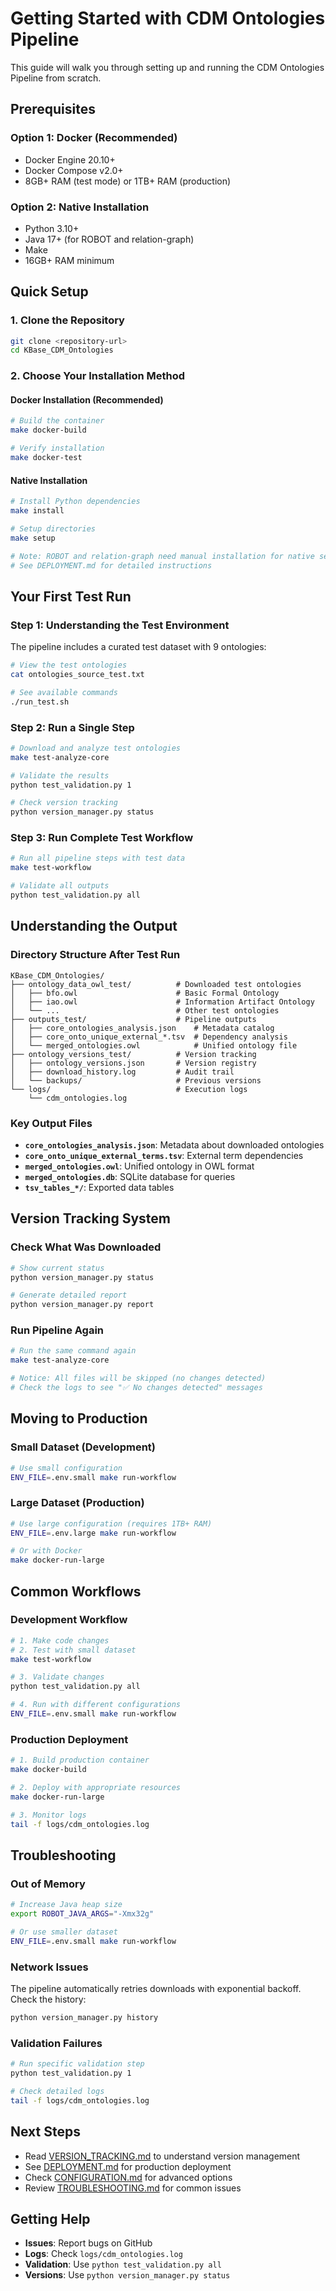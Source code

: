 # Getting Started with CDM Ontologies Pipeline

This guide will walk you through setting up and running the CDM Ontologies Pipeline from scratch.

## Prerequisites

### Option 1: Docker (Recommended)
- Docker Engine 20.10+
- Docker Compose v2.0+
- 8GB+ RAM (test mode) or 1TB+ RAM (production)

### Option 2: Native Installation
- Python 3.10+
- Java 17+ (for ROBOT and relation-graph)
- Make
- 16GB+ RAM minimum

## Quick Setup

### 1. Clone the Repository

```bash
git clone <repository-url>
cd KBase_CDM_Ontologies
```

### 2. Choose Your Installation Method

#### Docker Installation (Recommended)

```bash
# Build the container
make docker-build

# Verify installation
make docker-test
```

#### Native Installation

```bash
# Install Python dependencies
make install

# Setup directories
make setup

# Note: ROBOT and relation-graph need manual installation for native setup
# See DEPLOYMENT.md for detailed instructions
```

## Your First Test Run

### Step 1: Understanding the Test Environment

The pipeline includes a curated test dataset with 9 ontologies:

```bash
# View the test ontologies
cat ontologies_source_test.txt

# See available commands
./run_test.sh
```

### Step 2: Run a Single Step

```bash
# Download and analyze test ontologies
make test-analyze-core

# Validate the results
python test_validation.py 1

# Check version tracking
python version_manager.py status
```

### Step 3: Run Complete Test Workflow

```bash
# Run all pipeline steps with test data
make test-workflow

# Validate all outputs
python test_validation.py all
```

## Understanding the Output

### Directory Structure After Test Run

```
KBase_CDM_Ontologies/
├── ontology_data_owl_test/          # Downloaded test ontologies
│   ├── bfo.owl                      # Basic Formal Ontology
│   ├── iao.owl                      # Information Artifact Ontology
│   └── ...                          # Other test ontologies
├── outputs_test/                    # Pipeline outputs
│   ├── core_ontologies_analysis.json    # Metadata catalog
│   ├── core_onto_unique_external_*.tsv  # Dependency analysis
│   └── merged_ontologies.owl            # Unified ontology file
├── ontology_versions_test/          # Version tracking
│   ├── ontology_versions.json       # Version registry
│   ├── download_history.log         # Audit trail
│   └── backups/                     # Previous versions
└── logs/                            # Execution logs
    └── cdm_ontologies.log
```

### Key Output Files

- **`core_ontologies_analysis.json`**: Metadata about downloaded ontologies
- **`core_onto_unique_external_terms.tsv`**: External term dependencies
- **`merged_ontologies.owl`**: Unified ontology in OWL format
- **`merged_ontologies.db`**: SQLite database for queries
- **`tsv_tables_*/`**: Exported data tables

## Version Tracking System

### Check What Was Downloaded

```bash
# Show current status
python version_manager.py status

# Generate detailed report
python version_manager.py report
```

### Run Pipeline Again

```bash
# Run the same command again
make test-analyze-core

# Notice: All files will be skipped (no changes detected)
# Check the logs to see "✅ No changes detected" messages
```

## Moving to Production

### Small Dataset (Development)

```bash
# Use small configuration
ENV_FILE=.env.small make run-workflow
```

### Large Dataset (Production)

```bash
# Use large configuration (requires 1TB+ RAM)
ENV_FILE=.env.large make run-workflow

# Or with Docker
make docker-run-large
```

## Common Workflows

### Development Workflow

```bash
# 1. Make code changes
# 2. Test with small dataset
make test-workflow

# 3. Validate changes
python test_validation.py all

# 4. Run with different configurations
ENV_FILE=.env.small make run-workflow
```

### Production Deployment

```bash
# 1. Build production container
make docker-build

# 2. Deploy with appropriate resources
make docker-run-large

# 3. Monitor logs
tail -f logs/cdm_ontologies.log
```

## Troubleshooting

### Out of Memory

```bash
# Increase Java heap size
export ROBOT_JAVA_ARGS="-Xmx32g"

# Or use smaller dataset
ENV_FILE=.env.small make run-workflow
```

### Network Issues

The pipeline automatically retries downloads with exponential backoff. Check the history:

```bash
python version_manager.py history
```

### Validation Failures

```bash
# Run specific validation step
python test_validation.py 1

# Check detailed logs
tail -f logs/cdm_ontologies.log
```

## Next Steps

- Read [VERSION_TRACKING.md](VERSION_TRACKING.md) to understand version management
- See [DEPLOYMENT.md](DEPLOYMENT.md) for production deployment
- Check [CONFIGURATION.md](CONFIGURATION.md) for advanced options
- Review [TROUBLESHOOTING.md](TROUBLESHOOTING.md) for common issues

## Getting Help

- **Issues**: Report bugs on GitHub
- **Logs**: Check `logs/cdm_ontologies.log`
- **Validation**: Use `python test_validation.py all`
- **Versions**: Use `python version_manager.py status`